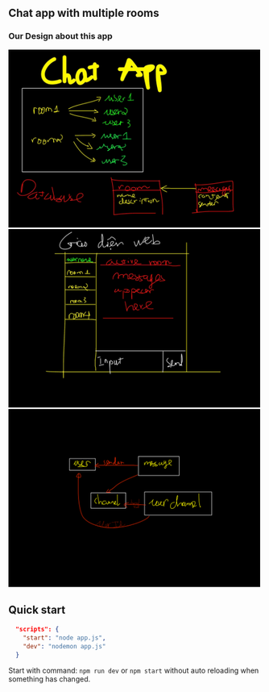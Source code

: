 ## Chat app with multiple rooms

### Our Design about this app

<img src="1.jpg" width="500" alt="First Image">

<img src="2.jpg" width="500" alt="Second Image">

<img src="3.png" width="500" alt="Third Image">

## Quick start

```json
  "scripts": {
    "start": "node app.js",
    "dev": "nodemon app.js"
  }
```

Start with command: `npm run dev` or `npm start` without auto reloading when something has changed.

